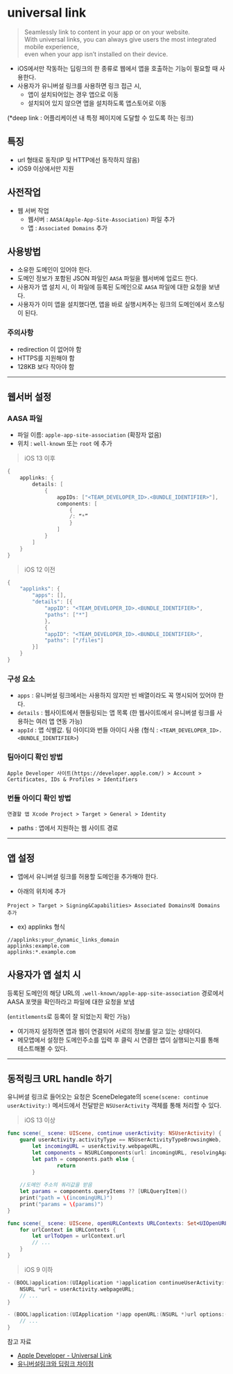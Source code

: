 # universal link
> Seamlessly link to content in your app or on your website.   
> With universal links, you can always give users the most integrated mobile experience,  
>  even when your app isn’t installed on their device.



- iOS에서만 작동하는 딥링크의 한 종류로 웹에서 앱을 호출하는 기능이 필요할 때 사용한다.
- 사용자가 유니버설 링크를 사용하면 링크 접근 시, 
  - 앱이 설치되어있는 경우 앱으로 이동
  - 설치되어 있지 않으면 앱을 설치하도록 앱스토어로 이동

(*deep link : 어플리케이션 내 특정 페이지에 도달할 수 있도록 하는 링크)


## 특징
- url 형태로 동작(IP 및 HTTP에선 동작하지 않음)
- iOS9 이상에서만 지원

## 사전작업
- 웹 서버 작업
	- 웹서버 : `AASA(Apple-App-Site-Association)` 파일 추가
	- 앱 : `Associated Domains` 추가

## 사용방법
- 소유한 도메인이 있어야 한다.
- 도메인 정보가 포함된 JSON 파일인 `AASA` 파일을 웹서버에 업로드 한다.
- 사용자가 앱 설치 시, 이 파일에 등록된 도메인으로 `AASA` 파일에 대한 요청을 보낸다.
- 사용자가 이미 앱을 설치했다면, 앱을 바로 실행시켜주는 링크의 도메인에서 호스팅이 된다.

### 주의사항
- redirection 이 없어야 함
- HTTPS를 지원해야 함
- 128KB 보다 작아야 함

----

## 웹서버 설정
### AASA 파일
- 파일 이름: `apple-app-site-association` (확장자 없음)
- 위치 : `well-known` 또는 `root` 에 추가

> iOS 13 이후
```swift
{
    applinks: {
        details: [
            {
                appIDs: ["<TEAM_DEVELOPER_ID>.<BUNDLE_IDENTIFIER>"],
                components: [
               		{
                	/: “*”
                    }
                ] 
            }
        ]
    }
}
```

> iOS 12 이전
```swift
{
    "applinks": {
        "apps": [],
        "details": [{
            "appID": "<TEAM_DEVELOPER_ID>.<BUNDLE_IDENTIFIER>",
            "paths": ["*"]
            },
            {
            "appID": "<TEAM_DEVELOPER_ID>.<BUNDLE_IDENTIFIER>",
            "paths": ["/files"]
        }]
    }
}
```

### 구성 요소
- `apps` : 유니버설 링크에서는 사용하지 않지만 빈 배열이라도 꼭 명시되어 있어야 한다.
- `details` : 웹사이트에서 핸들링되는 앱 목록 (한 웹사이트에서 유니버셜 링크를 사용하는 여러 앱 연동 가능)
- `appId` : 앱 식별값. 팀 아이디와 번들 아이디 사용
(형식 : `<TEAM_DEVELOPER_ID>.<BUNDLE_IDENTIFIER>`)

### 팀아이디 확인 방법
```
Apple Developer 사이트(https://developer.apple.com/) > Account > Certificates, IDs & Profiles > Identifiers
```

### 번들 아이디 확인 방법
```
연결할 앱 Xcode Project > Target > General > Identity
```

- paths : 앱에서 지원하는 웹 사이트 경로

----

## 앱 설정

- 앱에서 유니버셜 링크를 허용할 도메인을 추가해야 한다.

- 아래의 위치에 추가
```
Project > Target > Signing&Capabilities> Associated Domains에 Domains 추가
```

- ex) applinks 형식
```
//applinks:your_dynamic_links_domain
applinks:example.com
applinks:*.example.com
```

## 사용자가 앱 설치 시
등록된 도메인의 해당 URL의 `.well-known/apple-app-site-association` 경로에서 AASA 포맷을 확인하라고 파일에 대한 요청을 보냄

(`entitlements`로 등록이 잘 되었는지 확인 가능) 

- 여기까지 설정하면 앱과 웹이 연결되어 서로의 정보를 알고 있는 상태이다.
- 메모앱에서 설정한 도메인주소를 입력 후 클릭 시 연결한 앱이 실행되는지를 통해 테스트해볼 수 있다.

---

## 동적링크 URL handle 하기
유니버셜 링크로 들어오는 요청은
SceneDelegate의 `scene(scene: continue userActivity:)` 메서드에서 전달받은 `NSUserActivity` 객체를 통해 처리할 수 있다.

> iOS 13 이상
```swift
func scene(_ scene: UIScene, continue userActivity: NSUserActivity) {
	guard userActivity.activityType == NSUserActivityTypeBrowsingWeb,
    	let incomingURL = userActivity.webpageURL,
        let components = NSURLComponents(url: incomingURL, resolvingAgainstBaseURL: true),
        let path = components.path else {
                return
        }
        
    //도메인 주소의 쿼리값을 받음
 	let params = components.queryItems ?? [URLQueryItem]()
	print("path = \(incomingURL)")
	print("params = \(params)")
}

func scene(_ scene: UIScene, openURLContexts URLContexts: Set<UIOpenURLContext>) {
    for urlContext in URLContexts {
        let urlToOpen = urlContext.url
        // ...
    }
}
```

> iOS 9 이하
```swift
- (BOOL)application:(UIApplication *)application continueUserActivity:(NSUserActivity *)userActivity restorationHandler:(void (^)(NSArray *))restorationHandler {
    NSURL *url = userActivity.webpageURL;
    // ...
}

- (BOOL)application:(UIApplication *)app openURL:(NSURL *)url options:(NSDictionary<UIApplicationOpenURLOptionsKey, id> *)options {
    // ...
}
```




참고 자료
- [Apple Developer - Universal Link](https://developer.apple.com/ios/universal-links/)
- [유니버설링크와 딥링크 차이점](https://www.adjust.com/ko/blog/universal-links-vs-deep-links/)
